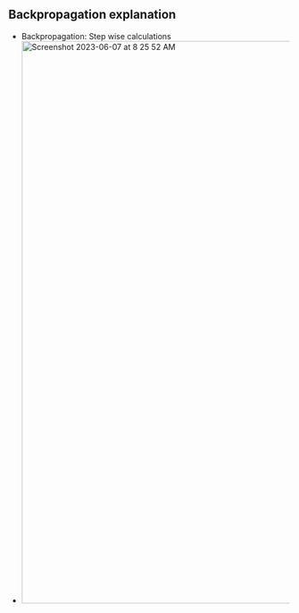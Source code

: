 ## Backpropagation explanation

 - Backpropagation: Step wise calculations
  - <img width="1007" alt="Screenshot 2023-06-07 at 8 25 52 AM" src="https://github.com/Tulsi97/ERAV1_dev/assets/35035797/0c258b3a-eb1b-4af0-81bf-1dbe870147ce">
